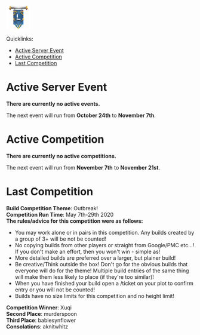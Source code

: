 ![ribbon](images/L-ribbon.png) 

Quicklinks:
- [Active Server Event](#active-server-event)
- [Active Competition](#active-competition)
- [Last Competition](#last-competition)

# Active Server Event

**There are currently no active events.**

The next event will run from **October 24th** to **November 7th**.


# Active Competition

**There are currently no active competitions.**

The next event will run from **November 7th** to **November 21st**.


# Last Competition

**Build Competition Theme**: Outbreak!<br>
**Competition Run Time**: May 7th-29th 2020<br>
**The rules/advice for this competition were as follows:**<br>
- You may work alone or in pairs in this competition. Any builds created by a group of 3+ will be not be counted!
- No copying builds from other players or straight from Google/PMC etc...! If you don't make an effort, then you won't win - simple as!
- More detailed builds are preferred over a larger, but plainer build!
- Be creative/Think outside the box! Don't go for the obvious builds that everyone will do for the theme! Multiple build entries of the same thing will make them less likely to place (if they're too similar)!
- When you have finished your build open a /ticket on your plot to confirm entry or you will not be counted!
- Builds have no size limits for this competition and no height limit!

**Competition Winner**: Xuqi<br>
**Second Place**: murderspoon<br>
**Third Place**: babiesynflower<br>
**Consolations**: aknitwhitz
